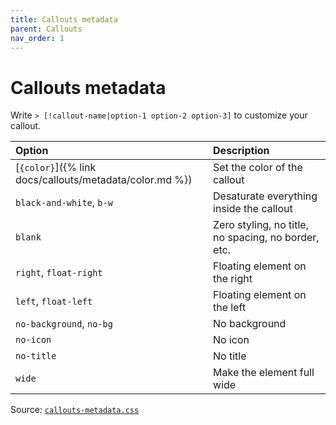 ```yaml
---
title: Callouts metadata
parent: Callouts
nav_order: 1
---
```


# Callouts metadata

Write `> [!callout-name|option-1 option-2 option-3]` to customize your callout.

| Option                   | Description                                         |
|:-------------------------|:----------------------------------------------------|
| [`{color}`]({% link docs/callouts/metadata/color.md %}) | Set the color of the callout |
| `black-and-white`, `b-w` | Desaturate everything inside the callout            |
| `blank`                  | Zero styling, no title, no spacing, no border, etc. |
| `right`, `float-right`   | Floating element on the right                       |
| `left`, `float-left`     | Floating element on the left                        |
| `no-background`, `no-bg` | No background                                       |
| `no-icon`                | No icon                                             |
| `no-title`               | No title                                            |
| `wide`                   | Make the element full wide                          |

Source: [`callouts-metadata.css`](https://github.com/ElsaTam/obsidian-fancy-a-story/blob/main/snippets/editor/callouts/callouts-metadata.css)